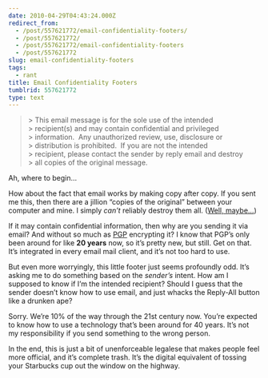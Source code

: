 ```yaml
---
date: 2010-04-29T04:43:24.000Z
redirect_from:
  - /post/557621772/email-confidentiality-footers/
  - /post/557621772/
  - /post/557621772/email-confidentiality-footers
  - /post/557621772
slug: email-confidentiality-footers
tags:
  - rant
title: Email Confidentiality Footers
tumblrid: 557621772
type: text
---
```

<blockquote><p style="white-space:pre">&gt; This email message is for the sole use of the intended  
&gt; recipient(s) and may contain confidential and privileged  
&gt; information.  Any unauthorized review, use, disclosure or  
&gt; distribution is prohibited.  If you are not the intended  
&gt; recipient, please contact the sender by reply email and destroy  
&gt; all copies of the original message.</p></blockquote>

<p>Ah, where to begin&hellip;</p>

<p>How about the fact that email works by making copy after copy.  If you sent me this, then there are a jillion &ldquo;copies of the original&rdquo; between your computer and mine.  I simply <em>can&rsquo;t</em> reliably destroy them all.  (<a href="http://nukefromorbit.ytmnd.com/">Well, maybe&hellip;</a>)</p>

<p>If it may contain confidential information, then why are you sending it via email?  And without so much as <a href="http://en.wikipedia.org/wiki/Pretty_Good_Privacy">PGP</a> encrypting it?  I know that PGP&rsquo;s only been around for like <strong>20 years</strong> now, so it&rsquo;s pretty new, but still.  Get on that.  It&rsquo;s integrated in every email mail client, and it&rsquo;s not too hard to use.</p>

<p>But even more worryingly, this little footer just seems profoundly odd.  It&rsquo;s asking me to do something based on the <em>sender&rsquo;s</em> intent.  How am I supposed to know if I&rsquo;m the intended recipient?  Should I guess that the sender doesn&rsquo;t know how to use email, and just whacks the Reply-All button like a drunken ape?</p>

<p>Sorry.  We&rsquo;re 10% of the way through the 21st century now.  You&rsquo;re expected to know how to use a technology that&rsquo;s been around for 40 years.  It&rsquo;s not my responsibility if you send something to the wrong person.</p>

<p>In the end, this is just a bit of unenforceable legalese that makes people feel more official, and it&rsquo;s complete trash.  It&rsquo;s the digital equivalent of tossing your Starbucks cup out the window on the highway.</p>
